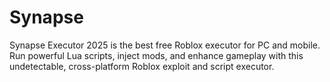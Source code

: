 # Synapse
Synapse Executor 2025 is the best free Roblox executor for PC and mobile. Run powerful Lua scripts, inject mods, and enhance gameplay with this undetectable, cross-platform Roblox exploit and script executor.

